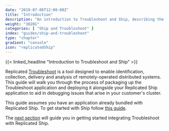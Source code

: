```yaml
---
date: "2019-07-08T12:00:00Z"
title: "Introduction"
description: "An introduction to Troubleshoot and Ship, describing the product and what to expect."
weight: "30201"
categories: [ "Ship and Troubleshoot" ]
index: "guides/ship-and-troubleshoot"
type: "chapter"
gradient: "console"
icon: "replicatedShip"
---
```


{{< linked_headline "Introduction to Troubleshoot and Ship" >}}

Replicated [Troubleshoot](/docs/troubleshoot/getting-started/overview/) is a tool designed to enable identification, collection, delivery and analysis of remotely-operated distributed systems. This guide will walk you through the process of packaging up the Troubleshoot application and deploying it alongside your Replicated Ship application to aid in debugging issues that arise in your customer's cluster.

This guide assumes you have an application already bundled with Replicated Ship. To get started with Ship follow [this guide](/guides/kubernetes-with-ship/).

The [next section](/guides/ship-and-troubleshoot/troubleshoot-spec/) will guide you in getting started integrating Troubleshoot with Replicated Ship.
